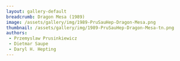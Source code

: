 ```yaml
---
layout: gallery-default
breadcrumb: Dragon Mesa (1989)
image: /assets/gallery/img/1989-PruSauHep-Dragon-Mesa.png
thumbnail: /assets/gallery/img/1989-PruSauHep-Dragon-Mesa-tn.png
authors:
 - Przemyslaw Prusinkiewicz
 - Dietmar Saupe
 - Daryl H. Hepting
---
```

